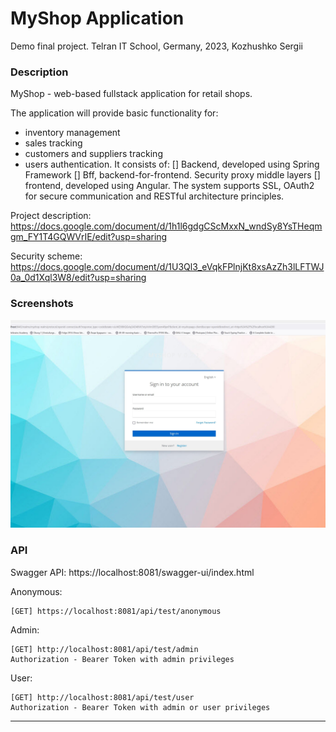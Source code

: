 # MyShop Application

Demo final project. 
Telran IT School, Germany, 2023, Kozhushko Sergii



### Description
MyShop - web-based fullstack application for retail shops. 

The application will provide basic functionality for:
- inventory management 
- sales tracking
- customers and suppliers tracking 
- users authentication. 
It consists of:
[] Backend, developed using Spring Framework
[] Bff, backend-for-frontend. Security proxy middle layers
[] frontend, developed using Angular. 
The system supports SSL, OAuth2 for secure communication and RESTful architecture principles. 


Project description:
https://docs.google.com/document/d/1h1l6gdgCScMxxN_wndSy8YsTHeqmgm_FY1T4GQWVrIE/edit?usp=sharing

Security scheme:
https://docs.google.com/document/d/1U3Ql3_eVqkFPlnjKt8xsAzZh3lLFTWJ0a_0d1Xql3W8/edit?usp=sharing

### Screenshots
![Screen1](screenshots/myshop-screenshot-001.jpg)

### API

Swagger API: https://localhost:8081/swagger-ui/index.html

Anonymous:

```
[GET] https://localhost:8081/api/test/anonymous
```

Admin:

```
[GET] http://localhost:8081/api/test/admin
Authorization - Bearer Token with admin privileges
```

User:

```
[GET] http://localhost:8081/api/test/user
Authorization - Bearer Token with admin or user privileges
```

<hr>
<br>


